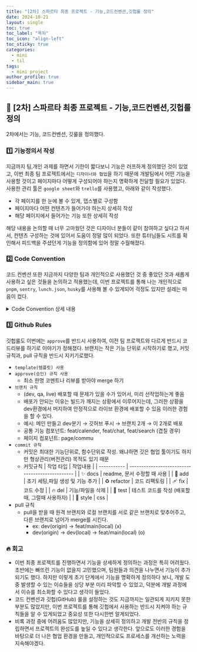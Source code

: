 ```yaml
---
title: "[2차] 스파르타 최종 프로젝트 - 기능,코드컨벤션,깃헙룰 정의"
date: 2024-10-21
layout: single
toc: true
toc_label: "목차"
toc_icon: "align-left"
toc_sticky: true
categories:
  - mini
  - til
tags:
  - mini project
author_profile: true
sidebar_main: true
---
```


## :ledger: [2차] 스파르타 최종 프로젝트 - 기능,코드컨벤션,깃헙룰 정의

2차에서는 기능, 코드컨벤션, 깃룰을 정의했다.

### :one: 기능정의서 작성

지금까지 팀,개인 과제를 하면서 기한이 짧다보니 기능은 러프하게 정의했던 것이 있었고, 이번 최종 팀 프로젝트에서는 `디자이너와 협업`을 하기 때문에 개발팀에서 어떤 기능을 사용할 것이고 페이지마다 어떻게 구성되어야 하는지 명확하게 전달할 필요가 있었다. 사용한 관리 툴은 `google sheet`와 `trello`를 사용했고, 아래와 같이 작성했다.

- 각 페이지를 한 눈에 볼 수 있게, 뎁스별로 구성함
- 페이지마다 어떤 컨텐츠가 들어가야 하는지 상세히 작성
- 해당 페이지에서 들어가는 기능 또한 상세히 작성

해당 내용을 논의할 때 너무 고마웠던 것은 디자이너 분들이 같이 참여하고 싶다고 하셔서, 컨텐츠 구성하는 것에 있어서 도움이 정말 많이 되었다. 또한 튜터님들도 시트를 확인해서 피드백을 주셨던게 기능을 정의함에 있어 정말 수월해졌다.

### :two: Code Convention

코드 컨벤션 또한 지금까지 다양한 팀과 개인적으로 사용했던 것 중 좋았던 것과 새롭게 사용하고 싶은 것들을 논의하고 적용했는데, 이번 프로젝트를 통해 나는 개인적으로 `pnpm`, `sentry`, `lunch.json`, `husky`를 사용해 볼 수 있게되어 걱정도 있지만 설레는 마음이 컸다.

<details>
<summary>Code Convention 상세 내용</summary>

1. Prettier

```jsx
  {
    "printWidth": 120, // 한 줄의 최대 너비를 120자로 설정
    "tabWidth": 2, // 탭의 너비를 2칸으로 설정
    "useTabs": false, // 탭 대신 스페이스를 사용
    "semi": true, // 문장의 끝에 세미콜론을 자동으로 추가
    "singleQuote": false, // 작은 따옴표 대신 큰 따옴표를 사용
    "bracketSpacing": true, // 중괄호와 객체 리터럴에서 괄호 사이에 공백 추가 { a: 1 }
    "trailingComma": "none", // 마지막 항목 뒤에 쉼표를 추가하지 않음
    "jsxBracketSameLine": true, // JSX 요소의 닫는 태그를 같은 줄에 위치
    "plugins": ["prettier-plugin-tailwindcss"] // Tailwind CSS 클래스 정렬을 위한 Prettier 플러그인 추가
  }
```

2. 타입 정의
   1. only interface 사용
   2. props 일 경우 type
3. 상태관리
   1. 클라이언트: zustand
   2. 서버: tanstack query
4. 디렉터리 구조
   - 구조 정의
     1. 페이지 구조
        1. (pages) : 페이지 디렉토리
           1. 예시: (pages)/(mypage)
           2. 예시: (pages)/(community)
     2. 컴포넌트 구조: 아래와 같이 적용한 이유는 이전에는 \_components에서 모든 컴포넌트를 관리했었는데, 팀 회의 하면서 각 페이지 폴더 안에 컴포넌트가 있을 때 확실히 컴포넌트의 사용성을 알 수 있음
        1. \_components: 공통 컴포넌트 디렉토리
           1. 예시1) \_components/Button.tsx
        2. /page/component: 페이지 내 컴포넌트
           1. 예시2) mypage/DashBoard.tsx
     3. 공통 apiKey 관리
        1. api/apiKey : env 환경 변수 설정 세팅
     4. 서버액션 관리
        1. 공통: utils/공통서버액션명.ts (유저면 유저Action)
        2. 페이지: 페이지명/페이지Actions.ts
     5. 타입 관리
        1. 공통: types/Champing.ts
        2. 페이지내에서 관리: page명/TypeName.ts
     6. 에러 관리
        1. app/global-error.tsx : csr 에서만 나옴
        2. app/error.tsx: gloabal-error props로 전달받으면 ssr 에서도 나옴
     7. 로딩 관리
        1. app/loading.tsx
5. Tailwind
   1. utilities 생성 할 경우 팀원에게 공유해주기
      1. 초기 프로젝스 세팅 후 공통 스타일 정의
      2. 추가할 경우 주석으로 어느 페이지or컴포넌트에서 사용하는지 명시
6. CASE
   1. 변수, 함수: Camel Case
   2. 상수: UPPER_SNAKE_CASE
   3. 이미지명: cabab-case (예: img-01)
   4. 함수→props: on함수명 (예: onSubmit)
7. 주석
   1. 함수 만들 때 간단하게 어떤 용도의 함수인지 주석 달아주기
   2. 함수 주석 사용 /\*\* \*/
      1. 이렇게 사용할 경우 호출하는 함수에서 마우스를 올릴 때 주석 설명이 보임
8. console.log
   1. git push 할 때 최대한 지우는걸 지향함
9. 렌더링 방식
   1. 메인: ISR (캠핑장 데이터는 크게 변동될 일이 없음)
   2. 일반 페이지: SSR (SEO)
   3. 외부 url 접근 필요 없을 경우: CSR (마이페이지)
   4. 가이드 페이지: SSG (데이터 변동 없음)
10. sentry
    1. https://teawon.github.io/react/Sentry/
11. pnpm 사용
    1. 사용예시: yarn add react-router-dom ⇒ pnpm i react-router-dom
12. lunch.json

```jsx
{
  "version": "0.2.0",
  "configurations": [
    {
      "name": "Next.js: debug server-side",
      "type": "node-terminal",
      "request": "launch",
      "command": "npm run dev"
    },
    {
      "name": "Next.js: debug client-side",
      "type": "chrome",
      "request": "launch",
      "url": "http://localhost:3000"
    },
    {
      "name": "Next.js: debug full stack",
      "type": "node-terminal",
      "request": "launch",
      "command": "npm run dev",
      "serverReadyAction": {
        "pattern": "- Local:.+(https?://.+)",
        "uriFormat": "%s",
        "action": "debugWithChrome"
      }
    }
  ]
}
```

</details>

### :three: Github Rules

깃헙룰도 이번에는 `approve`를 반드시 사용하여, 이전 팀 프로젝트와 다르게 반드시 코드리뷰를 하기로 이야기가 정해졌다. 브랜치는 작은 기능 단위로 시작하기로 했고, 커밋 규칙과, pull 규칙을 반드시 지키기로했다.

- `template(템플릿) 사용`
- `approve(승인) 규칙 사용`
  - 최소 한명 코멘트나 리뷰를 받아야 merge 하기
- `브랜치 규칙`
  - (dev, qa, live) 배포할 때 문제가 있을 수가 있어서, 미리 선작업하는게 좋음
  - 배포가 안되는 이유는 빌드가 깨지는 상황에서 이루어지는데, 그러한 상황을 dev환경에서 머지하여 안정적으로 라이브 환경에 배포할 수 있음 이러한 경험을 할 수 있다.
  - 예시: 메인 만들고 dev분기 → 깃허브 푸시 → 브랜치 2개 → 이 2개로 배포
  - 공통 기능 컴포넌트: feat/calender, feat/chat, feat/search (겹칠 경우)
  - 페이지 컴포넌트: page/commu
- `commit 규칙`
  - 커밋은 최대한 기능단위로, 함수단위로 작성. 왜냐하면 깃은 협업 툴이기도 하지만 형상관리(버전관리) 목적도 있기 때문
  - 커밋규칙
    | 작업 타입 | 작업내용 |
    | ----------- | ----------------------------------------------- |
    | ✨ docs | readme, 문서 수정할 때 사용 |
    | 🎉 add | 초기 세팅,파일 생성 및 기능 추가 |
    | ♻️ refactor | 코드 리팩토링 |
    | 🩹 fix | 코드 수정 |
    | 🔥 del | 기능/파일을 삭제 |
    | 🍻 test | 테스트 코드를 작성 (배포할 때, 그럴때 사용하자) |
    | 💄 style | css |
- pull 규칙
  - pull을 받을 때 원격 브랜치와 로컬 브랜치를 서로 같은 브랜치로 맞추어주고, 다른 브랜치로 넘어가 merge를 시킨다.
    - ex: dev(origin) -> feat/main(local) (x)
    - dev(origin) -> dev(local) -> feat/main(local) (o)

### :fire: 회고

- 이번 최종 프로젝트를 진행하면서 기능을 상세하게 정의하는 과정은 특히 어려웠다. 초반에는 빠뜨린 기능이 없을지 고민했으며, 팀원들과 의견을 나누면서 기능이 추가되기도 했다. 하지만 이렇게 초기 단계에서 기능을 명확하게 정의하다 보니, 개발 도중 발생할 수 있는 이슈들을 상당 부분 미리 파악할 수 있었고, 덕분에 개발 과정에서 이슈를 최소화할 수 있다고 생각이 들었다.
- 코드 컨벤션과 깃헙(GitHub) 룰을 설정하는 것도 지금까지는 일관되게 지키지 못한 부분도 많았지만, 이번 프로젝트를 통해 깃헙에서 사용하는 반드시 지켜야 하는 규칙들을 알 수 있게되었고 중요성 또한 다시한번 알게되었다.
- 비록 과정 중에 어려움도 많았지만, 기능을 상세히 정의하고 개발 전반의 규칙을 정립하면서 프로젝트의 완성도를 높일 수 있다고 생각한다. 앞으로도 이러한 경험을 바탕으로 더 나은 협업 환경을 만들고, 개인적으로도 프로세스를 개선하는 노력을 지속해야겠다.

